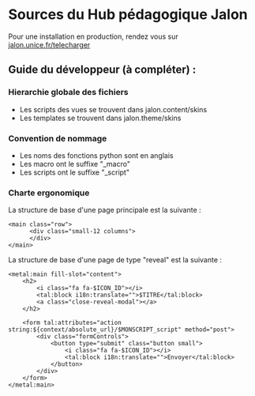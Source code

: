 # Sources du Hub pédagogique Jalon

Pour une installation en production, rendez vous sur [jalon.unice.fr/telecharger](http://jalon.unice.fr/telecharger)

## Guide du développeur (à compléter) :

### Hierarchie globale des fichiers
* Les scripts des vues se trouvent dans jalon.content/skins
* Les templates se trouvent dans jalon.theme/skins

### Convention de nommage
* Les noms des fonctions python sont en anglais
* Les macro ont le suffixe "_macro"
* Les scripts ont le suffixe "_script"

### Charte ergonomique
La structure de base d'une page principale est la suivante :

	<main class="row">
	      <div class="small-12 columns">
	      </div>
	</main>

La structure de base d'une page de type "reveal" est la suivante :

	<metal:main fill-slot="content">
	    <h2>
	        <i class="fa fa-$ICON_ID"></i>
	        <tal:block i18n:translate="">$TITRE</tal:block>
	        <a class="close-reveal-modal"></a>
	    </h2>

	    <form tal:attributes="action string:${context/absolute_url}/$MONSCRIPT_script" method="post">
	        <div class="formControls">
	            <button type="submit" class="button small">
	                <i class="fa fa-$ICON_ID"></i>
	                <tal:block i18n:translate="">Envoyer</tal:block>
	            </button>
	        </div>
	    </form>
	</metal:main>
